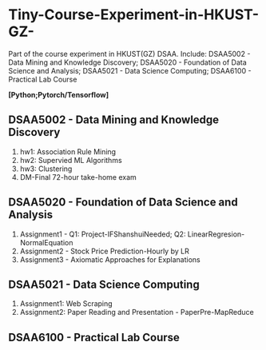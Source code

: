 # Tiny-Course-Experiment-in-HKUST-GZ-
Part of the course experiment in HKUST(GZ) DSAA. Include:  DSAA5002 - Data Mining and Knowledge Discovery;  DSAA5020 - Foundation of Data Science and Analysis; DSAA5021 - Data Science Computing; DSAA6100 - Practical Lab Course 

**[Python;Pytorch/Tensorflow]**

## DSAA5002 - Data Mining and Knowledge Discovery
1. hw1: Association Rule Mining
2. hw2: Supervied ML Algorithms
3. hw3: Clustering
4. DM-Final 72-hour take-home exam

## DSAA5020 - Foundation of Data Science and Analysis
1. Assignment1 - Q1: Project-IFShanshuiNeeded; Q2: LinearRegresion-NormalEquation
2. Assignment2 - Stock Price Prediction-Hourly by LR
3. Assignment3 - Axiomatic Approaches for Explanations

## DSAA5021 - Data Science Computing
1. Assignment1: Web Scraping
2. Assignment2: Paper Reading and Presentation - PaperPre-MapReduce

## DSAA6100 - Practical Lab Course 

